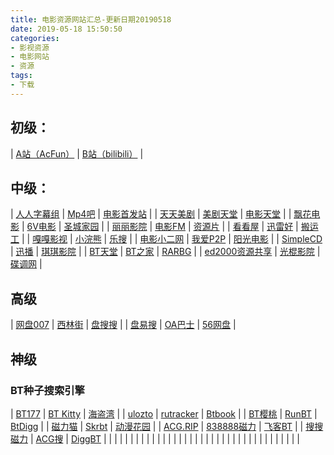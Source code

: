 ```yaml
---
title: 电影资源网站汇总-更新日期20190518
date: 2019-05-18 15:50:50
categories:
- 影视资源
- 电影网站
- 资源
tags:
- 下载
---
```


## 初级：

| [A站（AcFun）](http://www.acfun.cn/) | [B站（bilibili）](http://www.bilibili.com/) |

## 中级：

| [人人字幕组](http://www.zimuzu.tv/)   | [Mp4吧](http://www.mp4ba.com/) | [电影首发站](http://www.dysfz.cc/ ) |
| [天天美剧](http://www.ttmeiju.com/)  | [美剧天堂](http://www.meijutt.com/)  | [电影天堂](http://www.xiaopian.com/)  |
| [飘花电影](http://www.piaohua.com/)  | [6V电影](http://www.6vdy.com/)  | [圣城家园](http://www.cnscg.org/)  |
| [丽丽影院](http://www.liliyy.com/)  | [电影FM](http://dianying.fm/category/)  | [资源片](http://ziyuanpian.com/)  |
| [看看屋](http://www.kankanwu.com/) | [迅雷好](http://xunleihao.com/) | [搬运工](http://banyungong.net/) |
| [嘎嘎影视](http://www.gagays.com/) | [小浣熊](http://www.xiaohx.com/) | [乐搜](http://www.lesou.org/) |
| [电影小二网](http://movie002.com/) | [我爱P2P](http://www.byhh.org/) | [阳光电影](http://www.ygdy8.com) |
| [SimpleCD](http://www.simplecd.me/) | [迅播](http://www.2tu.cc) | [琪琪影院](http://www.77kp.com/) |
| [BT天堂](http://www.bttiantang.cc) | [BT之家](http://bbs.1lou.com/) | [RARBG](http://www.rarbg.com/torrents.php) |
| [ed2000资源共享](http://www.ed2000.com) | [光棍影院](http://www.yy111111.co/) | [碟调网](http://www.kb20.cc/SouthKorea/Doctorshanju/) |

## 高级

| [网盘007](https://wangpan007.com/share/kw) | [西林街](http://www.xilinjie.com/) | [盘搜搜]( http://www.pansou.com/) |
| [盘易搜](http://www.panyisou.com/search/) | [OA巴士](http://115.oa84.com/) | [56网盘](http://www.56wangpan.com) |

## 神级
### BT种子搜索引擎
| [BT177](http://www.bt177.org/) | [BT Kitty](http://btkitty.org/) | [海盗湾](http://thepiratebay.ee/) |
| [ulozto](http://www.ulozto.net/) | [rutracker](http://rutracker.org/forum/index.php) | [Btbook](http://www.btbook.net/) |
| [BT樱桃](http://www.btcherry.com/) | [RunBT](http://www.runbt.xyz/) | [BtDigg](http://btdiggba.ws/) |
| [磁力猫](https://www.cilimao.xyz/) | [Skrbt](https://www.skrbt.world/) | [动漫花园](https://share.dmhy.org/) |
| [ACG.RIP](https://acg.rip/) | [838888磁力](https://868888.net/) | [飞客BT](http://feikebt.vip/) |
| [搜搜磁力](http://sosocili.fun/) | [ACG搜](http://www.acgsou.com/) | [DiggBT](http://diggbtcili.com/) |
| []() | []() | []() |
| []() | []() | []() |
| []() | []() | []() |
| []() | []() | []() |
| []() | []() | []() |
| []() | []() | []() |
| []() | []() | []() |
| []() | []() | []() |
| []() | []() | []() |
